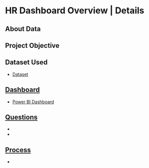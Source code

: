 # HR Dashboard Overview | Details
## About Data


## Project Objective


## Dataset Used
- <a href="">Dataset

## Dashboard

- <a href= "https://public.tableau.com/app/profile/uma.mahor/viz/HRDashboard_17367151484670/HRSummary">Power BI Dashboard

## Questions
-
- 

## Process
- 
